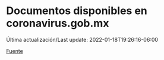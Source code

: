 # Documentos disponibles en coronavirus.gob.mx

Última actualización/Last update: 2022-01-18T19:26:16-06:00

 [Fuente](https://coronavirus.gob.mx/)
